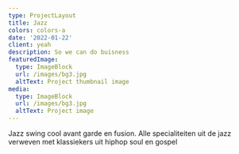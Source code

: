 ```yaml
---
type: ProjectLayout
title: Jazz
colors: colors-a
date: '2022-01-22'
client: yeah
description: So we can do buisness
featuredImage:
  type: ImageBlock
  url: /images/bg3.jpg
  altText: Project thumbnail image
media:
  type: ImageBlock
  url: /images/bg3.jpg
  altText: Project image
---
```

Jazz swing cool avant garde en fusion. Alle specialiteiten uit de jazz verweven met klassiekers uit hiphop soul en gospel
